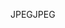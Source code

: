 <span data-ttu-id="f046b-101">JPEG</span><span class="sxs-lookup"><span data-stu-id="f046b-101">JPEG</span></span>